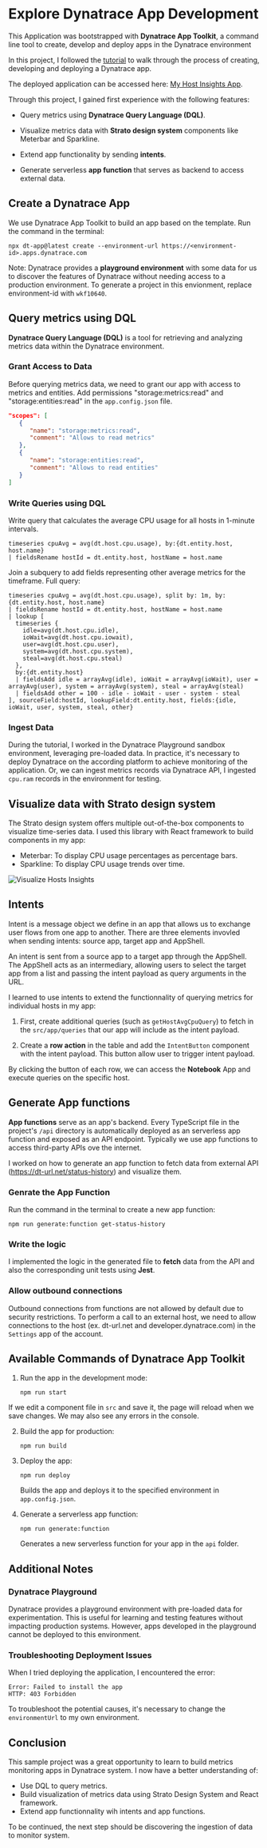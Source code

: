 # Explore Dynatrace App Development

This Application was bootstrapped with **Dynatrace App Toolkit**, a command line tool to create, develop and deploy apps in the Dynatrace environment

In this project, I followed the [tutorial](https://developer.dynatrace.com/quickstart/tutorial/create-new-dynatrace-app/) to walk through the process of creating, developing and deploying a Dynatrace app.

The deployed application can be accessed here: [My Host Insights App](https://wml40232.apps.dynatrace.com/ui/apps/my.yuxuan.zhao.host.insights/).

Through this project, I gained first experience with the following features:

- Query metrics using **Dynatrace Query Language (DQL)**.

- Visualize metrics data with **Strato design system** components like Meterbar and Sparkline.

- Extend app functionality by sending **intents**.

- Generate serverless **app function** that serves as backend to access external data.

## Create a Dynatrace App

We use Dynatrace App Toolkit to build an app based on the template. Run the command in the terminal:

```
npx dt-app@latest create --environment-url https://<environment-id>.apps.dynatrace.com
```

Note: Dynatrace provides a **playground environment** with some data for us to discover the features of Dynatrace without needing access to a production environment. To generate a project in this envionment, replace environment-id with `wkf10640`.

## Query metrics using DQL

**Dynatrace Query Language (DQL)** is a tool for retrieving and analyzing metrics data within the Dynatrace environment.

### Grant Access to Data

Before querying metrics data, we need to grant our app with access to metrics and entities. Add permissions "storage:metrics:read" and "storage:entities:read" in the `app.config.json` file.

```json
"scopes": [
   {
      "name": "storage:metrics:read",
      "comment": "Allows to read metrics"
   },
   {
      "name": "storage:entities:read",
      "comment": "Allows to read entities"
   }
]
```

### Write Queries using DQL

Write query that calculates the average CPU usage for all hosts in 1-minute intervals.

```
timeseries cpuAvg = avg(dt.host.cpu.usage), by:{dt.entity.host, host.name}
| fieldsRename hostId = dt.entity.host, hostName = host.name
```

Join a subquery to add fields representing other average metrics for the timeframe. Full query:

```
timeseries cpuAvg = avg(dt.host.cpu.usage), split by: 1m, by:{dt.entity.host, host.name}
| fieldsRename hostId = dt.entity.host, hostName = host.name
| lookup [
  timeseries {
    idle=avg(dt.host.cpu.idle),
    ioWait=avg(dt.host.cpu.iowait),
    user=avg(dt.host.cpu.user),
    system=avg(dt.host.cpu.system),
    steal=avg(dt.host.cpu.steal)
  },
  by:{dt.entity.host}
  | fieldsAdd idle = arrayAvg(idle), ioWait = arrayAvg(ioWait), user = arrayAvg(user), system = arrayAvg(system), steal = arrayAvg(steal)
  | fieldsAdd other = 100 - idle - ioWait - user - system - steal
], sourceField:hostId, lookupField:dt.entity.host, fields:{idle, ioWait, user, system, steal, other}
```

### Ingest Data

During the tutorial, I worked in the Dynatrace Playground sandbox environment, leveraging pre-loaded data. In practice, it's necessary to deploy Dynatrace on the according platform to achieve monitoring of the application. Or, we can ingest metrics records via Dynatrace API, I ingested `cpu.ram` records in the environment for testing.

## Visualize data with Strato design system

The Strato design system offers multiple out-of-the-box components to visualize time-series data. I used this library with React framework to build components in my app:

- Meterbar: To display CPU usage percentages as percentage bars.
- Sparkline: To display CPU usage trends over time.

![Visualize Hosts Insights](IMAGE-1.jpg)

## Intents

Intent is a message object we define in an app that allows us to exchange user flows from one app to another. There are three elements invovled when sending intents: source app, target app and AppShell.

An intent is sent from a source app to a target app through the AppShell. The AppShell acts as an intermediary, allowing users to select the target app from a list and passing the intent payload as query arguments in the URL.

I learned to use intents to extend the functionnality of querying metrics for individual hosts in my app:

1. First, create additional queries (such as `getHostAvgCpuQuery`) to fetch in the `src/app/queries` that our app will include as the intent payload.

2. Create a **row action** in the table and add the `IntentButton` component with the intent payload. This button allow user to trigger intent payload.

By clicking the button of each row, we can access the **Notebook** App and execute queries on the specific host.

## Generate App functions

**App functions** serve as an app's backend. Every TypeScript file in the project's `/api` directory is automatically deployed as an serverless app function and exposed as an API endpoint. Typically we use app functions to access third-party APIs ove the internet.

I worked on how to generate an app function to fetch data from external API (https://dt-url.net/status-history) and visualize them.

### Genrate the App Function

Run the command in the terminal to create a new app function:

```
npm run generate:function get-status-history
```

### Write the logic

I implemented the logic in the generated file to **fetch** data from the API and also the corresponding unit tests using **Jest**.

### Allow outbound connections

Outbound connections from functions are not allowed by default due to security restrictions. To perform a call to an external host, we need to allow connections to the host (ex. dt-url.net and developer.dynatrace.com) in the `Settings` app of the account.

## Available Commands of Dynatrace App Toolkit

1. Run the app in the development mode:

   `npm run start`

If we edit a component file in `src` and save it, the page will reload when we save changes. We may also see any errors in the console.

2. Build the app for production:

   `npm run build`

3. Deploy the app:

   `npm run deploy`

   Builds the app and deploys it to the specified environment in `app.config.json`.

4. Generate a serverless app function:

   `npm run generate:function`

   Generates a new serverless function for your app in the `api` folder.

## Additional Notes

### Dynatrace Playground

Dynatrace provides a playground environment with pre-loaded data for experimentation. This is useful for learning and testing features without impacting production systems. However, apps developed in the playground cannot be deployed to this environment.

### Troubleshooting Deployment Issues

When I tried deploying the application, I encountered the error:

```
Error: Failed to install the app
HTTP: 403 Forbidden
```

To troubleshoot the potential causes, it's necessary to change the `environmentUrl` to my own environment.

## Conclusion

This sample project was a great opportunity to learn to build metrics monitoring apps in Dynatrace system. I now have a better understanding of:

- Use DQL to query metrics.
- Build visualization of metrics data using Strato Design System and React framework.
- Extend app functionnality wih intents and app functions.

To be continued, the next step should be discovering the ingestion of data to monitor system.
